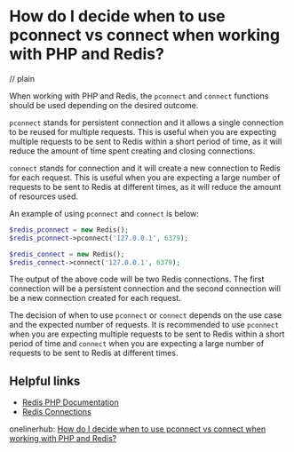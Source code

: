 # How do I decide when to use pconnect vs connect when working with PHP and Redis?
// plain

When working with PHP and Redis, the `pconnect` and `connect` functions should be used depending on the desired outcome.

`pconnect` stands for persistent connection and it allows a single connection to be reused for multiple requests. This is useful when you are expecting multiple requests to be sent to Redis within a short period of time, as it will reduce the amount of time spent creating and closing connections.

`connect` stands for connection and it will create a new connection to Redis for each request. This is useful when you are expecting a large number of requests to be sent to Redis at different times, as it will reduce the amount of resources used.

An example of using `pconnect` and `connect` is below:

```php
$redis_pconnect = new Redis();
$redis_pconnect->pconnect('127.0.0.1', 6379);

$redis_connect = new Redis();
$redis_connect->connect('127.0.0.1', 6379);
```

The output of the above code will be two Redis connections. The first connection will be a persistent connection and the second connection will be a new connection created for each request.

The decision of when to use `pconnect` or `connect` depends on the use case and the expected number of requests. It is recommended to use `pconnect` when you are expecting multiple requests to be sent to Redis within a short period of time and `connect` when you are expecting a large number of requests to be sent to Redis at different times.

## Helpful links
- [Redis PHP Documentation](https://redis.io/clients/php)
- [Redis Connections](https://redis.io/topics/connections)

onelinerhub: [How do I decide when to use pconnect vs connect when working with PHP and Redis?](https://onelinerhub.com/predis/how-do-i-decide-when-to-use-pconnect-vs-connect-when-working-with-php-and-redis)